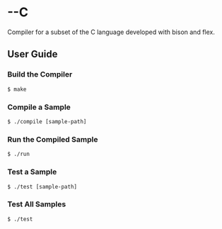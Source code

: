 # --C
Compiler for a subset of the C language developed with bison and flex.


## User Guide

### Build the Compiler

```
$ make
```

### Compile a Sample

```
$ ./compile [sample-path]
```

### Run the Compiled Sample

```
$ ./run
```

### Test a Sample

```
$ ./test [sample-path]
```

### Test All Samples

```
$ ./test
```
